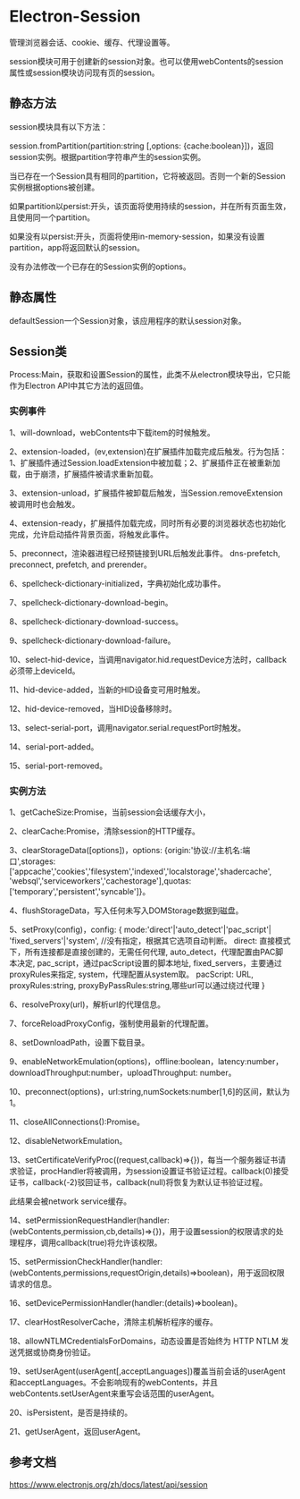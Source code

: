 # Electron-Session

管理浏览器会话、cookie、缓存、代理设置等。

session模块可用于创建新的session对象。也可以使用webContents的session属性或session模块访问现有页的session。

## 静态方法

session模块具有以下方法：

session.fromPartition(partition:string [,options: {cache:boolean}])，返回session实例。根据partition字符串产生的session实例。

当已存在一个Session具有相同的partition，它将被返回。否则一个新的Session实例根据options被创建。

如果partition以persist:开头，该页面将使用持续的session，并在所有页面生效，且使用同一个partition。

如果没有以persist:开头，页面将使用in-memory-session，如果没有设置partition，app将返回默认的session。

没有办法修改一个已存在的Session实例的options。

## 静态属性

defaultSession一个Session对象，该应用程序的默认session对象。

## Session类

Process:Main，获取和设置Session的属性，此类不从electron模块导出，它只能作为Electron API中其它方法的返回值。

### 实例事件

1、will-download，webContents中下载item的时候触发。

2、extension-loaded，(ev,extension)在扩展插件加载完成后触发。行为包括：1、扩展插件通过Session.loadExtension中被加载；2、扩展插件正在被重新加载，由于崩溃，扩展插件被请求重新加载。

3、extension-unload，扩展插件被卸载后触发，当Session.removeExtension被调用时也会触发。

4、extension-ready，扩展插件加载完成，同时所有必要的浏览器状态也初始化完成，允许启动插件背景页面，将触发此事件。

5、preconnect，渲染器进程已经预链接到URL后触发此事件。 dns-prefetch, preconnect, prefetch, and prerender。

6、spellcheck-dictionary-initialized，字典初始化成功事件。

7、spellcheck-dictionary-download-begin。

8、spellcheck-dictionary-download-success。

9、spellcheck-dictionary-download-failure。

10、select-hid-device，当调用navigator.hid.requestDevice方法时，callback必须带上deviceId。

11、hid-device-added，当新的HID设备变可用时触发。

12、hid-device-removed，当HID设备移除时。

13、select-serial-port，调用navigator.serial.requestPort时触发。

14、serial-port-added。

15、serial-port-removed。

### 实例方法

1、getCacheSize:Promise<number>，当前session会话缓存大小，

2、clearCache:Promise<void>，清除session的HTTP缓存。

3、clearStorageData([options])，options: {origin:'协议://主机名:端口',storages:['appcache','cookies','filesystem','indexed','localstorage','shadercache',
'websql','serviceworkers','cachestorage'],quotas:['temporary','persistent','syncable']}。

4、flushStorageData，写入任何未写入DOMStorage数据到磁盘。

5、setProxy(config)，config: { 
    mode:'direct'|'auto_detect'|'pac_script'| 'fixed_servers'|'system', //没有指定，根据其它选项自动判断。
    direct: 直接模式下，所有连接都是直接创建的，无需任何代理,
    auto_detect，代理配置由PAC脚本决定,
    pac_script，通过pacScript设置的脚本地址,
    fixed_servers，主要通过proxyRules来指定,
    system，代理配置从system取。
    pacScript: URL,
    proxyRules:string,
    proxyByPassRules:string,哪些url可以通过绕过代理
}

6、resolveProxy(url)，解析url的代理信息。

7、forceReloadProxyConfig，强制使用最新的代理配置。

8、setDownloadPath，设置下载目录。

9、enableNetworkEmulation(options)，offline:boolean，latency:number，downloadThroughput:number，uploadThroughput: number。

10、preconnect(options)，url:string,numSockets:number[1,6]的区间，默认为1。

11、closeAllConnections():Promise<void>。

12、disableNetworkEmulation。

13、setCertificateVerifyProc((request,callback)=>{})，每当一个服务器证书请求验证，procHandler将被调用，为session设置证书验证过程。callback(0)接受证书，callback(-2)驳回证书，callback(null)将恢复为默认证书验证过程。

此结果会被network service缓存。

14、setPermissionRequestHandler(handler:(webContents,permission,cb,details)=>{})，用于设置session的权限请求的处理程序，调用callback(true)将允许该权限。

15、setPermissionCheckHandler(handler:(webContents,permissions,requestOrigin,details)=>boolean)，用于返回权限请求的信息。

16、setDevicePermissionHandler(handler:(details)=>boolean)。

17、clearHostResolverCache，清除主机解析程序的缓存。

18、allowNTLMCredentialsForDomains，动态设置是否始终为 HTTP NTLM 发送凭据或协商身份验证。

19、setUserAgent(userAgent[,acceptLanguages])覆盖当前会话的userAgent和acceptLanguages。不会影响现有的webContents，并且webContents.setUserAgent来重写会话范围的userAgent。

20、isPersistent，是否是持续的。

21、getUserAgent，返回userAgent。



## 参考文档

https://www.electronjs.org/zh/docs/latest/api/session